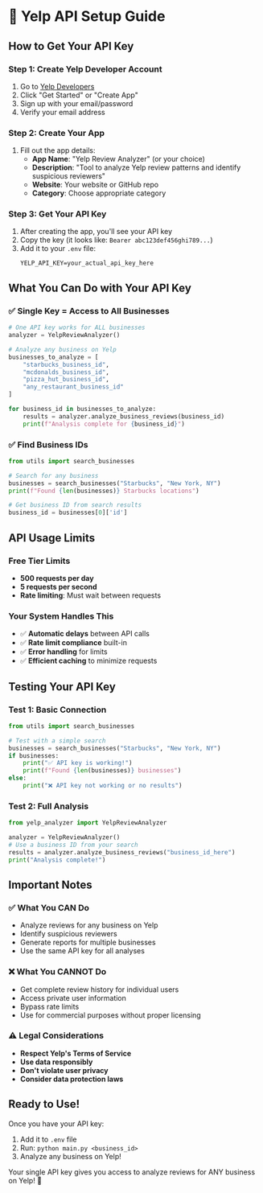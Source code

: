 # 🔑 Yelp API Setup Guide

## How to Get Your API Key

### Step 1: Create Yelp Developer Account
1. Go to [Yelp Developers](https://www.yelp.com/developers/documentation/v3/authentication)
2. Click "Get Started" or "Create App"
3. Sign up with your email/password
4. Verify your email address

### Step 2: Create Your App
1. Fill out the app details:
   - **App Name**: "Yelp Review Analyzer" (or your choice)
   - **Description**: "Tool to analyze Yelp review patterns and identify suspicious reviewers"
   - **Website**: Your website or GitHub repo
   - **Category**: Choose appropriate category

### Step 3: Get Your API Key
1. After creating the app, you'll see your API key
2. Copy the key (it looks like: `Bearer abc123def456ghi789...`)
3. Add it to your `.env` file:
   ```
   YELP_API_KEY=your_actual_api_key_here
   ```

## What You Can Do with Your API Key

### ✅ Single Key = Access to All Businesses
```python
# One API key works for ALL businesses
analyzer = YelpReviewAnalyzer()

# Analyze any business on Yelp
businesses_to_analyze = [
    "starbucks_business_id",
    "mcdonalds_business_id", 
    "pizza_hut_business_id",
    "any_restaurant_business_id"
]

for business_id in businesses_to_analyze:
    results = analyzer.analyze_business_reviews(business_id)
    print(f"Analysis complete for {business_id}")
```

### ✅ Find Business IDs
```python
from utils import search_businesses

# Search for any business
businesses = search_businesses("Starbucks", "New York, NY")
print(f"Found {len(businesses)} Starbucks locations")

# Get business ID from search results
business_id = businesses[0]['id']
```

## API Usage Limits

### Free Tier Limits
- **500 requests per day**
- **5 requests per second**
- **Rate limiting**: Must wait between requests

### Your System Handles This
- ✅ **Automatic delays** between API calls
- ✅ **Rate limit compliance** built-in
- ✅ **Error handling** for limits
- ✅ **Efficient caching** to minimize requests

## Testing Your API Key

### Test 1: Basic Connection
```python
from utils import search_businesses

# Test with a simple search
businesses = search_businesses("Starbucks", "New York, NY")
if businesses:
    print("✅ API key is working!")
    print(f"Found {len(businesses)} businesses")
else:
    print("❌ API key not working or no results")
```

### Test 2: Full Analysis
```python
from yelp_analyzer import YelpReviewAnalyzer

analyzer = YelpReviewAnalyzer()
# Use a business ID from your search
results = analyzer.analyze_business_reviews("business_id_here")
print("Analysis complete!")
```

## Important Notes

### ✅ What You CAN Do
- Analyze reviews for any business on Yelp
- Identify suspicious reviewers
- Generate reports for multiple businesses
- Use the same API key for all analyses

### ❌ What You CANNOT Do
- Get complete review history for individual users
- Access private user information
- Bypass rate limits
- Use for commercial purposes without proper licensing

### ⚠️ Legal Considerations
- **Respect Yelp's Terms of Service**
- **Use data responsibly**
- **Don't violate user privacy**
- **Consider data protection laws**

## Ready to Use!

Once you have your API key:
1. Add it to `.env` file
2. Run: `python main.py <business_id>`
3. Analyze any business on Yelp!

Your single API key gives you access to analyze reviews for ANY business on Yelp! 🎉

